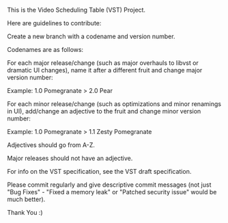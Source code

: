 

This is the Video Scheduling Table (VST) Project.

Here are guidelines to contribute:

Create a new branch with a codename and version number.

Codenames are as follows:

For each major release/change (such as major overhauls to libvst or dramatic UI changes), name it after a different fruit and change major version number:

Example: 1.0 Pomegranate > 2.0 Pear

For each minor release/change (such as optimizations and minor renamings in UI), add/change an adjective to the fruit and change minor version number:

Example: 1.0 Pomegranate > 1.1 Zesty Pomegranate

Adjectives should go from A-Z.

Major releases should not have an adjective.

For info on the VST specification, see the VST draft specification.

Please commit regularly and give descriptive commit messages (not just "Bug Fixes" - "Fixed a memory leak" or "Patched security issue" would be much better).

Thank You :)


